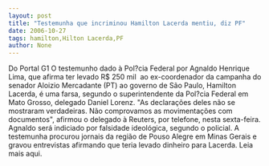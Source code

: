 ```yaml
---
layout: post
title: "Testemunha que incriminou Hamilton Lacerda mentiu, diz PF"
date: 2006-10-27
tags: hamilton,Hilton Lacerda,PF
author: None
---
```

Do Portal G1
O testemunho dado à Pol?cia Federal por Agnaldo Henrique Lima, que afirma ter levado R$ 250 mil&nbsp; ao ex-coordenador da campanha do senador Aloizio Mercadante (PT) ao governo de São Paulo, Hamilton Lacerda, é uma farsa, segundo o superintendente da Pol?cia Federal em Mato Grosso, delegado Daniel Lorenz.
\"As declarações deles não se mostraram verdadeiras. Não comprovamos as movimentações com documentos\", afirmou o delegado à Reuters, por telefone, nesta sexta-feira.
Agnaldo será indiciado por falsidade ideológica, segundo o policial.
A testemunha procurou jornais da região de Pouso Alegre em Minas Gerais e gravou entrevistas afirmando que teria levado dinheiro para Lacerda.
Leia mais aqui. 